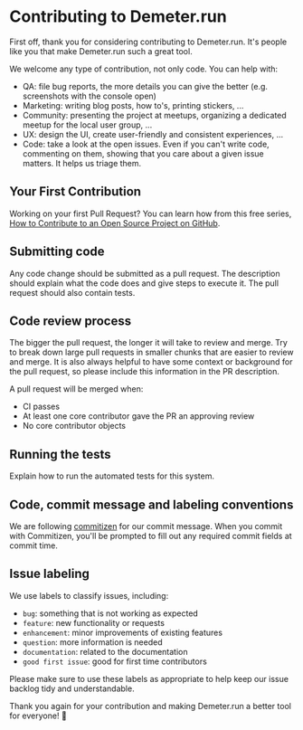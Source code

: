 # Contributing to Demeter.run

First off, thank you for considering contributing to Demeter.run. It's people like you that make Demeter.run such a great tool.

We welcome any type of contribution, not only code. You can help with:

- QA: file bug reports, the more details you can give the better (e.g. screenshots with the console open)
- Marketing: writing blog posts, how to's, printing stickers, ...
- Community: presenting the project at meetups, organizing a dedicated meetup for the local user group, ...
- UX: design the UI, create user-friendly and consistent experiences, ...
- Code: take a look at the open issues. Even if you can't write code, commenting on them, showing that you care about a given issue matters. It helps us triage them.

## Your First Contribution

Working on your first Pull Request? You can learn how from this free series, [How to Contribute to an Open Source Project on GitHub](https://egghead.io/series/how-to-contribute-to-an-open-source-project-on-github).

## Submitting code

Any code change should be submitted as a pull request. The description should explain what the code does and give steps to execute it. The pull request should also contain tests.

## Code review process

The bigger the pull request, the longer it will take to review and merge. Try to break down large pull requests in smaller chunks that are easier to review and merge. It is also always helpful to have some context or background for the pull request, so please include this information in the PR description.

A pull request will be merged when:

- CI passes
- At least one core contributor gave the PR an approving review
- No core contributor objects

## Running the tests

Explain how to run the automated tests for this system.

## Code, commit message and labeling conventions

We are following [commitizen](https://github.com/commitizen/cz-cli) for our commit message. When you commit with Commitizen, you'll be prompted to fill out any required commit fields at commit time. 

## Issue labeling

We use labels to classify issues, including:

- `bug`: something that is not working as expected
- `feature`: new functionality or requests
- `enhancement`: minor improvements of existing features
- `question`: more information is needed
- `documentation`: related to the documentation
- `good first issue`: good for first time contributors

Please make sure to use these labels as appropriate to help keep our issue backlog tidy and understandable.

Thank you again for your contribution and making Demeter.run a better tool for everyone! 🎉
